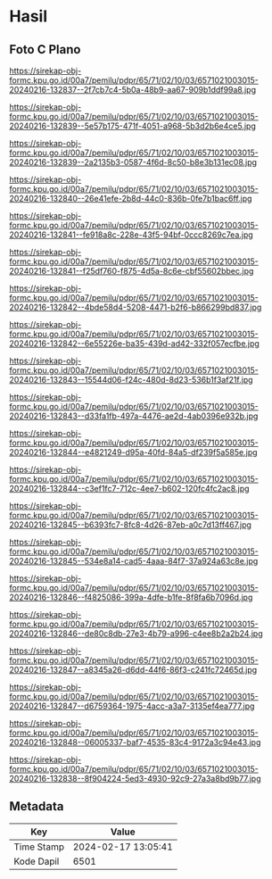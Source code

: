 # Hasil

## Foto C Plano

https://sirekap-obj-formc.kpu.go.id/00a7/pemilu/pdpr/65/71/02/10/03/6571021003015-20240216-132837--2f7cb7c4-5b0a-48b9-aa67-909b1ddf99a8.jpg

https://sirekap-obj-formc.kpu.go.id/00a7/pemilu/pdpr/65/71/02/10/03/6571021003015-20240216-132839--5e57b175-471f-4051-a968-5b3d2b6e4ce5.jpg

https://sirekap-obj-formc.kpu.go.id/00a7/pemilu/pdpr/65/71/02/10/03/6571021003015-20240216-132839--2a2135b3-0587-4f6d-8c50-b8e3b131ec08.jpg

https://sirekap-obj-formc.kpu.go.id/00a7/pemilu/pdpr/65/71/02/10/03/6571021003015-20240216-132840--26e41efe-2b8d-44c0-836b-0fe7b1bac6ff.jpg

https://sirekap-obj-formc.kpu.go.id/00a7/pemilu/pdpr/65/71/02/10/03/6571021003015-20240216-132841--fe918a8c-228e-43f5-94bf-0ccc8269c7ea.jpg

https://sirekap-obj-formc.kpu.go.id/00a7/pemilu/pdpr/65/71/02/10/03/6571021003015-20240216-132841--f25df760-f875-4d5a-8c6e-cbf55602bbec.jpg

https://sirekap-obj-formc.kpu.go.id/00a7/pemilu/pdpr/65/71/02/10/03/6571021003015-20240216-132842--4bde58d4-5208-4471-b2f6-b866299bd837.jpg

https://sirekap-obj-formc.kpu.go.id/00a7/pemilu/pdpr/65/71/02/10/03/6571021003015-20240216-132842--6e55226e-ba35-439d-ad42-332f057ecfbe.jpg

https://sirekap-obj-formc.kpu.go.id/00a7/pemilu/pdpr/65/71/02/10/03/6571021003015-20240216-132843--15544d06-f24c-480d-8d23-536b1f3af21f.jpg

https://sirekap-obj-formc.kpu.go.id/00a7/pemilu/pdpr/65/71/02/10/03/6571021003015-20240216-132843--d33fa1fb-497a-4476-ae2d-4ab0396e932b.jpg

https://sirekap-obj-formc.kpu.go.id/00a7/pemilu/pdpr/65/71/02/10/03/6571021003015-20240216-132844--e4821249-d95a-40fd-84a5-df239f5a585e.jpg

https://sirekap-obj-formc.kpu.go.id/00a7/pemilu/pdpr/65/71/02/10/03/6571021003015-20240216-132844--c3ef1fc7-712c-4ee7-b602-120fc4fc2ac8.jpg

https://sirekap-obj-formc.kpu.go.id/00a7/pemilu/pdpr/65/71/02/10/03/6571021003015-20240216-132845--b6393fc7-8fc8-4d26-87eb-a0c7d13ff467.jpg

https://sirekap-obj-formc.kpu.go.id/00a7/pemilu/pdpr/65/71/02/10/03/6571021003015-20240216-132845--534e8a14-cad5-4aaa-84f7-37a924a63c8e.jpg

https://sirekap-obj-formc.kpu.go.id/00a7/pemilu/pdpr/65/71/02/10/03/6571021003015-20240216-132846--f4825086-399a-4dfe-b1fe-8f8fa6b7096d.jpg

https://sirekap-obj-formc.kpu.go.id/00a7/pemilu/pdpr/65/71/02/10/03/6571021003015-20240216-132846--de80c8db-27e3-4b79-a996-c4ee8b2a2b24.jpg

https://sirekap-obj-formc.kpu.go.id/00a7/pemilu/pdpr/65/71/02/10/03/6571021003015-20240216-132847--a8345a26-d6dd-44f6-86f3-c241fc72465d.jpg

https://sirekap-obj-formc.kpu.go.id/00a7/pemilu/pdpr/65/71/02/10/03/6571021003015-20240216-132847--d6759364-1975-4acc-a3a7-3135ef4ea777.jpg

https://sirekap-obj-formc.kpu.go.id/00a7/pemilu/pdpr/65/71/02/10/03/6571021003015-20240216-132848--06005337-baf7-4535-83c4-9172a3c94e43.jpg

https://sirekap-obj-formc.kpu.go.id/00a7/pemilu/pdpr/65/71/02/10/03/6571021003015-20240216-132838--8f904224-5ed3-4930-92c9-27a3a8bd9b77.jpg


## Metadata

| Key        | Value               |
| ---------- | ------------------- |
| Time Stamp | 2024-02-17 13:05:41 |
| Kode Dapil | 6501                |



